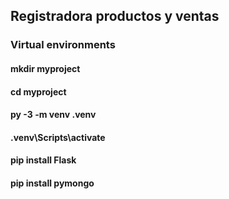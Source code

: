 ## Registradora productos y ventas

### Virtual environments

#### mkdir myproject
#### cd myproject
#### py -3 -m venv .venv

#### .venv\Scripts\activate
#### pip install Flask
#### pip install pymongo

